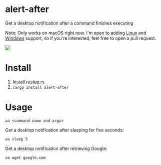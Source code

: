 # alert-after

Get a desktop notification after a command finishes executing

Note: Only works on macOS right now. I'm open to adding [Linux](https://github.com/frewsxcv/alert-after/issues/1) and [Windows](https://github.com/frewsxcv/alert-after/issues/2) support, so if you're interested, feel free to open a pull request.

![](http://i.imgur.com/XCTUJfT.gif)

# Install

1. [Install rustup.rs](https://rustup.rs/)
2. `cargo install alert-after`

# Usage

```
aa <command name and args>
```

Get a desktop notification after sleeping for five seconds:

```
aa sleep 5
```

Get a desktop notification after retrieving Google:

```
aa wget google.com
```
